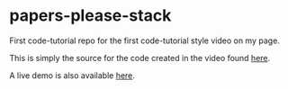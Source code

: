# papers-please-stack

First code-tutorial repo for the first code-tutorial style video on my page.

This is simply the source for the code created in the video found [here](https://youtu.be/j7ZbUwEab4I).

A live demo is also available [here](http://code.andrewhamel.ca/demos/papers-please/).
